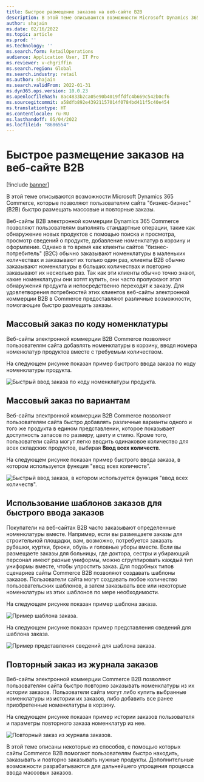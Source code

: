 ```yaml
---
title: Быстрое размещение заказов на веб-сайте B2B
description: В этой теме описываются возможности Microsoft Dynamics 365 Commerce, которые позволяют пользователям сайта "бизнес-бизнес" (B2B) быстро размещать массовые и повторные заказы.
author: shajain
ms.date: 02/16/2022
ms.topic: article
ms.prod: ''
ms.technology: ''
ms.search.form: RetailOperations
audience: Application User, IT Pro
ms.reviewer: v-chgriffin
ms.search.region: Global
ms.search.industry: retail
ms.author: shajain
ms.search.validFrom: 2022-01-31
ms.dyn365.ops.version: 10.0.23
ms.openlocfilehash: 8ac4833b2ca05e90b4019ffdfc4b669c542b0cf6
ms.sourcegitcommit: a58dfb892e43921157014f0784bd411f5c40e454
ms.translationtype: HT
ms.contentlocale: ru-RU
ms.lasthandoff: 05/04/2022
ms.locfileid: "8686554"
---
```

# <a name="place-b2b-website-orders-quickly"></a>Быстрое размещение заказов на веб-сайте B2B

[!include [banner](../../includes/banner.md)]

В этой теме описываются возможности Microsoft Dynamics 365 Commerce, которые позволяют пользователям сайта "бизнес-бизнес" (B2B) быстро размещать массовые и повторные заказы.

Веб-сайты B2B электронной коммерции Dynamics 365 Commerce позволяют пользователям выполнять стандартные операции, такие как обнаружение новых продуктов с помощью поиска и просмотра, просмотр сведений о продукте, добавление номенклатур в корзину и оформление. Однако в то время как клиенты сайтов "бизнес-потребитель" (B2C) обычно заказывают номенклатуры в маленьких количествах и заказывают их только один раз, клиенты B2B обычно заказывают номенклатуры в больших количествах и повторно заказывают их несколько раз. Так как эти клиенты обычно точно знают, какие номенклатуры они хотят купить, они часто пропускают этап обнаружения продукта и непосредственно переходят к заказу. Для удовлетворения потребностей этих клиентов веб-сайты электронной коммерции B2B в Commerce предоставляют различные возможности, помогающие быстро размещать заказы.

## <a name="bulk-order-by-item-number"></a>Массовый заказ по коду номенклатуры

Веб-сайты электронной коммерции B2B Commerce позволяют пользователям сайта добавлять номенклатуры в корзину, вводя номера номенклатур продуктов вместе с требуемым количеством.

На следующем рисунке показан пример быстрого ввода заказа по коду номенклатуры продукта.

![Быстрый ввод заказа по коду номенклатуры продукта.](../media/QuickAddByItem.png)

## <a name="bulk-order-by-variant"></a>Массовый заказ по вариантам

Веб-сайты электронной коммерции B2B Commerce позволяют пользователям сайта быстро добавлять различные варианты одного и того же продукта в едином представлении, которое показывает доступность запасов по размеру, цвету и стилю. Кроме того, пользователи сайта могут легко вводить одинаковое количество для всех складских продуктов, выбирая **Ввод всех количеств**.

На следующем рисунке показан пример быстрого ввода заказа, в котором используется функция "ввод всех количеств".

![Быстрый ввод заказа, в котором используется функция "ввод всех количеств".](../media/MatrixView.png)

## <a name="use-order-templates-for-quick-order-entry"></a>Использование шаблонов заказов для быстрого ввода заказов

Покупатели на веб-сайтах B2B часто заказывают определенные номенклатуры вместе. Например, если вы размещаете заказы для строительной площадки, вам, возможно, потребуется заказать рубашки, куртки, брюки, обувь и головные уборы вместе. Если вы размещаете заказы для больницы, где доктора, сестры и убирающий персонал имеют разные униформы, можно сгруппировать каждый тип униформы вместе, чтобы упростить заказ. Для подобных типов сценариев сайты Commerce B2B позволяют создавать шаблоны заказов. Пользователи сайта могут создавать любое количество пользовательских шаблонов, а затем заказывать все или некоторые номенклатуры из этих шаблонов по мере необходимости.

На следующем рисунке показан пример шаблона заказа.

![Пример шаблона заказа.](../media/OrderTemplateHeader.png)

На следующем рисунке показан пример представления сведений для шаблона заказа.

![Пример представления сведений для шаблона заказа.](../media/OrderTemplateLines.png)

## <a name="reorder-from-order-history"></a>Повторный заказ из журнала заказов

Веб-сайты электронной коммерции Commerce B2B позволяют пользователям сайта быстро повторно заказывать номенклатуры из их истории заказов. Пользователи сайта могут либо купить выбранные номенклатуры из истории их заказов, либо добавить все ранее приобретенные номенклатуры в корзину.

На следующем рисунке показан пример истории заказов пользователя и параметры повторного заказа номенклатур из нее.

![Повторный заказ из журнала заказов.](../media/Reorder.png)

В этой теме описаны некоторые из способов, с помощью которых сайты Commerce B2B помогают пользователям быстро находить, заказывать и повторно заказывать нужные продукты. Дополнительные возможности разрабатываются для дальнейшего упрощения процесса ввода массовых заказов.
